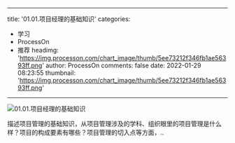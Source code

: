 
---
title: '01.01.项目经理的基础知识'
categories: 
 - 学习
 - ProcessOn
 - 推荐
headimg: 'https://img.processon.com/chart_image/thumb/5ee73212f346fb1ae56393ff.png'
author: ProcessOn
comments: false
date: 2022-01-29 08:23:55
thumbnail: 'https://img.processon.com/chart_image/thumb/5ee73212f346fb1ae56393ff.png'
---

<div>   
<img class="thumb" alt="01.01.项目经理的基础知识" src="https://img.processon.com/chart_image/thumb/5ee73212f346fb1ae56393ff.png" referrerpolicy="no-referrer">
<p>描述项目管理的基础知识，从项目管理涉及的学科、组织眼里的项目管理是什么样？项目的构成要素有哪些？项目管理的切入点等方面，..</p>  
</div>
            